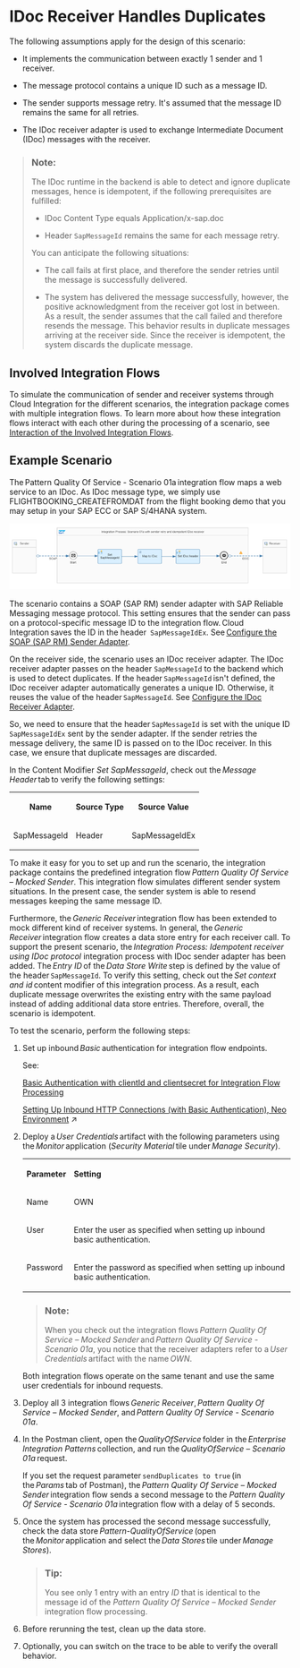 <!-- loio8f8feea244e2450485b4dee84692778b -->

# IDoc Receiver Handles Duplicates

The following assumptions apply for the design of this scenario:

-   It implements the communication between exactly 1 sender and 1 receiver.

-   The message protocol contains a unique ID such as a message ID.

-   The sender supports message retry. It's assumed that the message ID remains the same for all retries.

-   The IDoc receiver adapter is used to exchange Intermediate Document \(IDoc\) messages with the receiver.


> ### Note:  
> The IDoc runtime in the backend is able to detect and ignore duplicate messages, hence is idempotent, if the following prerequisites are fulfilled:
> 
> -   IDoc Content Type equals Application/x-sap.doc
> 
> -   Header `SapMessageId` remains the same for each message retry.
> 
> 
> You can anticipate the following situations:
> 
> -   The call fails at first place, and therefore the sender retries until the message is successfully delivered.
> 
> -   The system has delivered the message successfully, however, the positive acknowledgment from the receiver got lost in between. As a result, the sender assumes that the call failed and therefore resends the message. This behavior results in duplicate messages arriving at the receiver side. Since the receiver is idempotent, the system discards the duplicate message.



<a name="loio8f8feea244e2450485b4dee84692778b__section_uct_kx2_2yb"/>

## Involved Integration Flows

To simulate the communication of sender and receiver systems through Cloud Integration for the different scenarios, the integration package comes with multiple integration flows. To learn more about how these integration flows interact with each other during the processing of a scenario, see [Interaction of the Involved Integration Flows](interaction-of-the-involved-integration-flows-44be68d.md).



<a name="loio8f8feea244e2450485b4dee84692778b__section_tdm_sx2_2yb"/>

## Example Scenario

The Pattern Quality Of Service - Scenario 01a integration flow maps a web service to an IDoc. As IDoc message type, we simply use FLIGHTBOOKING\_CREATEFROMDAT from the flight booking demo that you may setup in your SAP ECC or SAP S/4HANA system.

![](images/integration_process_01a_f570d13.png)

The scenario contains a SOAP \(SAP RM\) sender adapter with SAP Reliable Messaging message protocol. This setting ensures that the sender can pass on a protocol-specific message ID to the integration flow. Cloud Integration saves the ID in the header` SapMessageIdEx`. See [Configure the SOAP \(SAP RM\) Sender Adapter](configure-the-soap-sap-rm-sender-adapter-6962234.md).

On the receiver side, the scenario uses an IDoc receiver adapter. The IDoc receiver adapter passes on the header `SapMessageId` to the backend which is used to detect duplicates. If the header `SapMessageId` isn't defined, the IDoc receiver adapter automatically generates a unique ID. Otherwise, it reuses the value of the header `SapMessageId`. See [Configure the IDoc Receiver Adapter](configure-the-idoc-receiver-adapter-018aa88.md).

So, we need to ensure that the header `SapMessageId` is set with the unique ID `SapMessageIdEx` sent by the sender adapter. If the sender retries the message delivery, the same ID is passed on to the IDoc receiver. In this case, we ensure that duplicate messages are discarded.

In the Content Modifier *Set SapMessageId*, check out the *Message Header* tab to verify the following settings:


<table>
<tr>
<th valign="top">

Name



</th>
<th valign="top">

Source Type



</th>
<th valign="top">

Source Value



</th>
</tr>
<tr>
<td valign="top">

SapMessageId



</td>
<td valign="top">

Header



</td>
<td valign="top">

SapMessageIdEx



</td>
</tr>
</table>

To make it easy for you to set up and run the scenario, the integration package contains the predefined integration flow *Pattern Quality Of Service – Mocked Sender*. This integration flow simulates different sender system situations. In the present case, the sender system is able to resend messages keeping the same message ID.

Furthermore, the *Generic Receiver* integration flow has been extended to mock different kind of receiver systems. In general, the *Generic Receiver* integration flow creates a data store entry for each receiver call. To support the present scenario, the *Integration Process: Idempotent receiver using IDoc protocol* integration process with IDoc sender adapter has been added. The *Entry ID* of the *Data Store Write* step is defined by the value of the header `SapMessageId`. To verify this setting, check out the *Set context and id* content modifier of this integration process. As a result, each duplicate message overwrites the existing entry with the same payload instead of adding additional data store entries. Therefore, overall, the scenario is idempotent.

To test the scenario, perform the following steps:

1.  Set up inbound *Basic* authentication for integration flow endpoints.

    See:

    [Basic Authentication with clientId and clientsecret for Integration Flow Processing](../40-RemoteSystems/basic-authentication-with-clientid-and-clientsecret-for-integration-flow-processing-647eeb3.md)

    [Setting Up Inbound HTTP Connections (with Basic Authentication), Neo Environment](https://help.sap.com/viewer/368c481cd6954bdfa5d0435479fd4eaf/Cloud/en-US/391c45cfcd0f4435952ab085283b7f7d.html "") :arrow_upper_right: 

2.  Deploy a *User Credentials* artifact with the following parameters using the *Monitor* application \(*Security Material* tile under *Manage Security*\).


    <table>
    <tr>
    <th valign="top">

    Parameter


    
    </th>
    <th valign="top">

    Setting


    
    </th>
    </tr>
    <tr>
    <td valign="top">
    
    Name


    
    </td>
    <td valign="top">
    
    OWN


    
    </td>
    </tr>
    <tr>
    <td valign="top">
    
    User


    
    </td>
    <td valign="top">
    
    Enter the user as specified when setting up inbound basic authentication.


    
    </td>
    </tr>
    <tr>
    <td valign="top">
    
    Password


    
    </td>
    <td valign="top">
    
    Enter the password as specified when setting up inbound basic authentication.


    
    </td>
    </tr>
    </table>
    
    > ### Note:  
    > When you check out the integration flows *Pattern Quality Of Service – Mocked Sender* and *Pattern Quality Of Service - Scenario 01a*, you notice that the receiver adapters refer to a *User Credentials* artifact with the name *OWN*.

    Both integration flows operate on the same tenant and use the same user credentials for inbound requests.

3.  Deploy all 3 integration flows *Generic Receiver*, *Pattern Quality Of Service – Mocked Sender*, and *Pattern Quality Of Service - Scenario 01a*.
4.  In the Postman client, open the *QualityOfService* folder in the *Enterprise Integration Patterns* collection, and run the *QualityOfService – Scenario 01a* request.

    If you set the request parameter `sendDuplicates to true` \(in the *Params* tab of Postman\), the *Pattern Quality Of Service – Mocked Sender* integration flow sends a second message to the *Pattern Quality Of Service - Scenario 01a* integration flow with a delay of 5 seconds.

5.  Once the system has processed the second message successfully, check the data store *Pattern-QualityOfService* \(open the *Monitor* application and select the *Data Stores* tile under *Manage Stores*\).

    > ### Tip:  
    > You see only 1 entry with an entry *ID* that is identical to the message id of the *Pattern Quality Of Service – Mocked Sender* integration flow processing.

6.  Before rerunning the test, clean up the data store.

7.  Optionally, you can switch on the trace to be able to verify the overall behavior.

